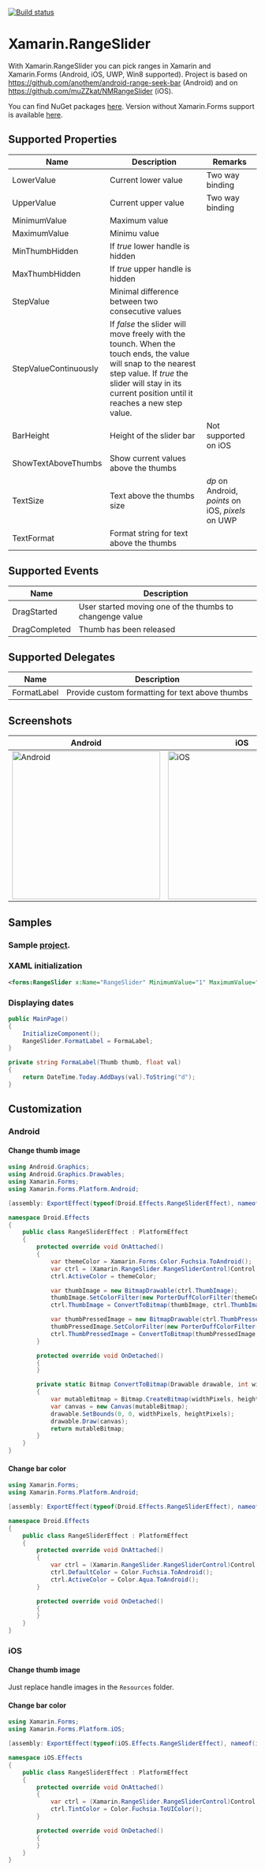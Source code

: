 ﻿[![Build status](https://ci.appveyor.com/api/projects/status/b90itu0lka0fj1sv/branch/master?svg=true)](https://ci.appveyor.com/project/halkar/xamarin-range-slider/branch/master)
# Xamarin.RangeSlider
With Xamarin.RangeSlider you can pick ranges in Xamarin and Xamarin.Forms (Android, iOS, UWP, Win8 supported).
Project is based on https://github.com/anothem/android-range-seek-bar (Android) and on https://github.com/muZZkat/NMRangeSlider (iOS).

You can find NuGet packages [here](https://www.nuget.org/packages/Xamarin.Forms.RangeSlider/). Version without Xamarin.Forms support is available [here](https://www.nuget.org/packages/Xamarin.RangeSlider/).

## Supported Properties
| Name                  | Description | Remarks |
| --------------------- | ----------- | ---------------|
| LowerValue            | Current lower value | Two way binding |
| UpperValue            | Current upper value | Two way binding |
| MinimumValue          | Maximum value ||
| MaximumValue          | Minimu value ||
| MinThumbHidden        | If *true* lower handle is hidden ||
| MaxThumbHidden        | If *true* upper handle is hidden ||
| StepValue             | Minimal difference between two consecutive values ||
| StepValueContinuously | If *false* the slider will move freely with the tounch. When the touch ends, the value will snap to the nearest step value. If *true* the slider will stay in its current position until it reaches a new step value. ||
| BarHeight             | Height of the slider bar | Not supported on iOS |
| ShowTextAboveThumbs   | Show current values above the thumbs ||
| TextSize              | Text above the thumbs size | *dp* on Android, *points* on iOS, *pixels* on UWP |
| TextFormat            | Format string for text above the thumbs ||

## Supported Events
| Name                  | Description |
| --------------------- | ----------- | 
| DragStarted           | User started moving one of the thumbs to changenge value |
| DragCompleted         | Thumb has been released |

## Supported Delegates
| Name                  | Description |
| --------------------- | ----------- | 
| FormatLabel           | Provide custom formatting for text above thumbs |

## Screenshots
| Android | iOS | UWP |
| ---| --- | --- |
| <img src="https://raw.githubusercontent.com/halkar/xamarin-range-slider/master/Screenshots/android.png" alt="Android" style="width: 300px;"/> | <img src="https://raw.githubusercontent.com/halkar/xamarin-range-slider/master/Screenshots/ios.png" alt="iOS" style="width: 300px;"/> | <img src="https://raw.githubusercontent.com/halkar/xamarin-range-slider/master/Screenshots/uwp.png" alt="UWP" style="width: 300px;"/> |

## Samples
### Sample [project](https://github.com/halkar/xamarin-range-slider/tree/master/Xamarin.RangeSlider.Forms.Samples).
### XAML initialization
```xml
<forms:RangeSlider x:Name="RangeSlider" MinimumValue="1" MaximumValue="100" LowerValue="1" UpperValue="100" StepValue="0" StepValueContinuously="False" VerticalOptions="Center" TextSize="15" />
```
### Displaying dates
```csharp
public MainPage()
{
    InitializeComponent();
    RangeSlider.FormatLabel = FormaLabel;
}

private string FormaLabel(Thumb thumb, float val)
{
    return DateTime.Today.AddDays(val).ToString("d");
}
```

## Customization
### Android
#### Change thumb image
```csharp
using Android.Graphics;
using Android.Graphics.Drawables;
using Xamarin.Forms;
using Xamarin.Forms.Platform.Android;

[assembly: ExportEffect(typeof(Droid.Effects.RangeSliderEffect), nameof(Droid.Effects.RangeSliderEffect))]

namespace Droid.Effects
{
    public class RangeSliderEffect : PlatformEffect
    {
        protected override void OnAttached()
        {
            var themeColor = Xamarin.Forms.Color.Fuchsia.ToAndroid();
            var ctrl = (Xamarin.RangeSlider.RangeSliderControl)Control;
            ctrl.ActiveColor = themeColor;

            var thumbImage = new BitmapDrawable(ctrl.ThumbImage);
            thumbImage.SetColorFilter(new PorterDuffColorFilter(themeColor, PorterDuff.Mode.SrcIn));
            ctrl.ThumbImage = ConvertToBitmap(thumbImage, ctrl.ThumbImage.Width, ctrl.ThumbImage.Height);

            var thumbPressedImage = new BitmapDrawable(ctrl.ThumbPressedImage);
            thumbPressedImage.SetColorFilter(new PorterDuffColorFilter(themeColor, PorterDuff.Mode.SrcIn));
            ctrl.ThumbPressedImage = ConvertToBitmap(thumbPressedImage, ctrl.ThumbPressedImage.Width, ctrl.ThumbPressedImage.Height);
        }

        protected override void OnDetached()
        {
        }

        private static Bitmap ConvertToBitmap(Drawable drawable, int widthPixels, int heightPixels)
        {
            var mutableBitmap = Bitmap.CreateBitmap(widthPixels, heightPixels, Bitmap.Config.Argb8888);
            var canvas = new Canvas(mutableBitmap);
            drawable.SetBounds(0, 0, widthPixels, heightPixels);
            drawable.Draw(canvas);
            return mutableBitmap;
        }
    }
}
```
#### Change bar color
```csharp
using Xamarin.Forms;
using Xamarin.Forms.Platform.Android;

[assembly: ExportEffect(typeof(Droid.Effects.RangeSliderEffect), nameof(Droid.Effects.RangeSliderEffect))]

namespace Droid.Effects
{
    public class RangeSliderEffect : PlatformEffect
    {
        protected override void OnAttached()
        {
            var ctrl = (Xamarin.RangeSlider.RangeSliderControl)Control;
            ctrl.DefaultColor = Color.Fuchsia.ToAndroid();
            ctrl.ActiveColor = Color.Aqua.ToAndroid();
        }

        protected override void OnDetached()
        {
        }
    }
}
```
### iOS
#### Change thumb image
Just replace handle images in the `Resources` folder.
#### Change bar color
```csharp
using Xamarin.Forms;
using Xamarin.Forms.Platform.iOS;

[assembly: ExportEffect(typeof(iOS.Effects.RangeSliderEffect), nameof(iOS.Effects.RangeSliderEffect))]

namespace iOS.Effects
{
    public class RangeSliderEffect : PlatformEffect
    {
        protected override void OnAttached()
        {
            var ctrl = (Xamarin.RangeSlider.RangeSliderControl)Control;
            ctrl.TintColor = Color.Fuchsia.ToUIColor();
        }

        protected override void OnDetached()
        {
        }
    }
}
```